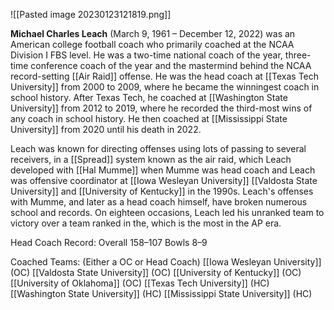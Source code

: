 
![[Pasted image 20230123121819.png]]

**Michael Charles Leach** (March 9, 1961 – December 12, 2022) was an American college football coach who primarily coached at the NCAA Division I FBS level. He was a two-time national coach of the year, three-time conference coach of the year and the mastermind behind the NCAA record-setting [[Air Raid]] offense. He was the head coach at [[Texas Tech University]] from 2000 to 2009, where he became the winningest coach in school history. After Texas Tech, he coached at [[Washington State University]] from 2012 to 2019, where he recorded the third-most wins of any coach in school history. He then coached at [[Mississippi State University]] from 2020 until his death in 2022.

Leach was known for directing offenses using lots of passing to several receivers, in a [[Spread]] system known as the air raid, which Leach developed with [[Hal Mumme]] when Mumme was head coach and Leach was offensive coordinator at [[Iowa Wesleyan University]] [[Valdosta State University]] and [[University of Kentucky]] in the 1990s. Leach's offenses with Mumme, and later as a head coach himself, have broken numerous school and records. On eighteen occasions, Leach led his unranked team to victory over a team ranked in the, which is the most in the AP era.


Head Coach Record:
Overall   158–107 
Bowls 8–9

Coached Teams: (Either a OC or Head Coach)
[[Iowa Wesleyan University]] (OC)
[[Valdosta State University]] (OC)
[[University of Kentucky]] (OC)
[[University of Oklahoma]] (OC)
[[Texas Tech University]] (HC)
[[Washington State University]] (HC)
[[Mississippi State University]] (HC)
